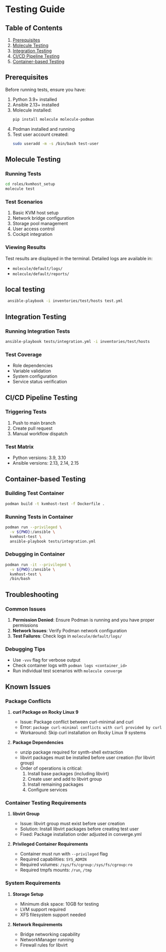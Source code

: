# Testing Guide

## Table of Contents
1. [Prerequisites](#prerequisites)
2. [Molecule Testing](#molecule-testing)
3. [Integration Testing](#integration-testing)
4. [CI/CD Pipeline Testing](#cicd-pipeline-testing)
5. [Container-based Testing](#container-based-testing)

## Prerequisites

Before running tests, ensure you have:

1. Python 3.9+ installed
2. Ansible 2.13+ installed
3. Molecule installed:
   ```bash
   pip install molecule molecule-podman
   ```
4. Podman installed and running
5. Test user account created:
   ```bash
   sudo useradd -m -s /bin/bash test-user
   ```

## Molecule Testing

### Running Tests
```bash
cd roles/kvmhost_setup
molecule test
```

### Test Scenarios
1. Basic KVM host setup
2. Network bridge configuration
3. Storage pool management
4. User access control
5. Cockpit integration

### Viewing Results
Test results are displayed in the terminal. Detailed logs are available in:
- `molecule/default/logs/`
- `molecule/default/reports/`

## local testing
```bash
 ansible-playbook -i inventories/test/hosts test.yml
 ```
 

## Integration Testing

### Running Integration Tests
```bash
ansible-playbook tests/integration.yml -i inventories/test/hosts
```

### Test Coverage
- Role dependencies
- Variable validation
- System configuration
- Service status verification

## CI/CD Pipeline Testing

### Triggering Tests
1. Push to main branch
2. Create pull request
3. Manual workflow dispatch

### Test Matrix
- Python versions: 3.9, 3.10
- Ansible versions: 2.13, 2.14, 2.15

## Container-based Testing

### Building Test Container
```bash
podman build -t kvmhost-test -f Dockerfile .
```

### Running Tests in Container
```bash
podman run --privileged \
  -v ${PWD}:/ansible \
  kvmhost-test \
  ansible-playbook tests/integration.yml
```

### Debugging in Container
```bash
podman run -it --privileged \
  -v ${PWD}:/ansible \
  kvmhost-test \
  /bin/bash
```

## Troubleshooting

### Common Issues
1. **Permission Denied**: Ensure Podman is running and you have proper permissions
2. **Network Issues**: Verify Podman network configuration
3. **Test Failures**: Check logs in `molecule/default/logs/`

### Debugging Tips
- Use `-vvv` flag for verbose output
- Check container logs with `podman logs <container_id>`
- Run individual test scenarios with `molecule converge`

## Known Issues

### Package Conflicts

1. **curl Package on Rocky Linux 9**
   - Issue: Package conflict between curl-minimal and curl
   - Error: `package curl-minimal conflicts with curl provided by curl`
   - Workaround: Skip curl installation on Rocky Linux 9 systems

2. **Package Dependencies**
   - unzip package required for synth-shell extraction
   - libvirt packages must be installed before user creation (for libvirt group)
   - Order of operations is critical:
     1. Install base packages (including libvirt)
     2. Create user and add to libvirt group
     3. Install remaining packages
     4. Configure services

### Container Testing Requirements

1. **libvirt Group**
   - Issue: libvirt group must exist before user creation
   - Solution: Install libvirt packages before creating test user
   - Fixed: Package installation order adjusted in converge.yml

2. **Privileged Container Requirements**
   - Container must run with `--privileged` flag
   - Required capabilities: `SYS_ADMIN`
   - Required volumes: `/sys/fs/cgroup:/sys/fs/cgroup:ro`
   - Required tmpfs mounts: `/run`, `/tmp`

### System Requirements

1. **Storage Setup**
   - Minimum disk space: 10GB for testing
   - LVM support required
   - XFS filesystem support needed

2. **Network Requirements**
   - Bridge networking capability
   - NetworkManager running
   - Firewall rules for libvirt
